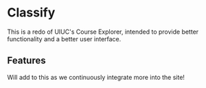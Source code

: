 # Classify

This is a redo of UIUC's Course Explorer, intended to provide better functionality and a better user interface.

## Features

Will add to this as we continuously integrate more into the site!